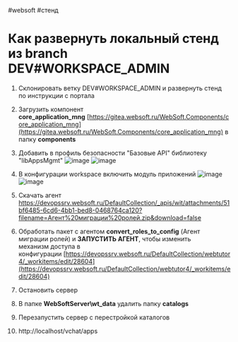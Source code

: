 #websoft #стенд 
# Как развернуть локальный стенд из branch DEV#WORKSPACE_ADMIN

1. Склонировать ветку DEV#WORKSPACE_ADMIN и развернуть стенд по инструкции с портала

2. Загрузить компонент **core_application_mng** [https://gitea.websoft.ru/WebSoft.Components/core_application_mng](https://gitea.websoft.ru/WebSoft.Components/core_application_mng) в папку **components**

3. Добавить в профиль безопасности "Базовые API" библиотеку "libAppsMgmt"
![image](https://github.com/user-attachments/assets/1fc60bc8-f114-4e85-afe6-c1bb3b64af5b)
![image](https://github.com/user-attachments/assets/796afae5-f7c9-470c-ba82-8386e400ed08)

4. В конфигурации workspace включить модуль приложений
![image](https://github.com/user-attachments/assets/09add689-3891-4347-a22f-4d358ead4cb2)
![image](https://github.com/user-attachments/assets/2d5097c2-9c4b-4546-997e-3f43caaa1b58)

5. Скачать агент https://devopssrv.websoft.ru/DefaultCollection/_apis/wit/attachments/51bf6485-6cd6-4bb1-bed8-0468764ca120?filename=Агент%20миграции%20ролей.zip&download=false
6. Обработать пакет с агентом **convert_roles_to_config** (Агент миграции ролей) и **ЗАПУСТИТЬ АГЕНТ**, чтобы изменить механизм доступа в конфигурации [https://devopssrv.websoft.ru/DefaultCollection/webtutor4/_workitems/edit/28604](https://devopssrv.websoft.ru/DefaultCollection/webtutor4/_workitems/edit/28604)
7. Остановить сервер
8. В папке **WebSoftServer\wt_data** удалить папку **catalogs**
9. Перезапустить сервер с перестройкой каталогов
10. http://localhost/vchat/apps
